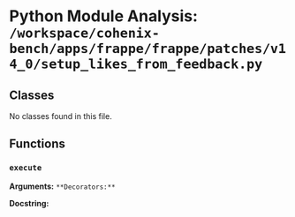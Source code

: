 # Python Module Analysis: `/workspace/cohenix-bench/apps/frappe/frappe/patches/v14_0/setup_likes_from_feedback.py`

## Classes

No classes found in this file.


## Functions

### `execute`
**Arguments:** ``
**Decorators:** ``

**Docstring:**
```

```

